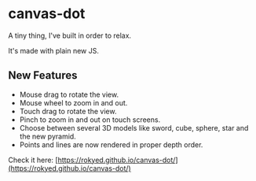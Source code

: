 # canvas-dot

A tiny thing, I've built in order to relax.

It's made with plain new JS.

## New Features

- Mouse drag to rotate the view.
- Mouse wheel to zoom in and out.
- Touch drag to rotate the view.
- Pinch to zoom in and out on touch screens.
- Choose between several 3D models like sword, cube, sphere, star and the new pyramid.
- Points and lines are now rendered in proper depth order.

Check it here: [https://rokyed.github.io/canvas-dot/](https://rokyed.github.io/canvas-dot/)
